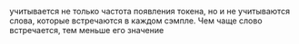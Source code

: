 учитывается не только частота появления токена, но и не учитываются слова, которые встречаются в каждом сэмпле. Чем чаще слово встречается, тем меньше его значение 